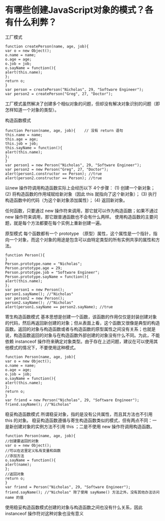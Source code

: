 # 有哪些创建JavaScript对象的模式？各有什么利弊？

工厂模式

```
function createPerson(name, age, job){
var o = new Object();
o.name = name;
o.age = age;
o.job = job;
o.sayName = function(){
alert(this.name);
};
return o;
}
var person = createPerson("Nicholas", 29, "Software Engineer");
var person2 = createPerson("Greg", 27, "Doctor");
```
工厂模式虽然解决了创建多个相似对象的问题，但却没有解决对象识别的问题（即怎样知道一个对象的类型）。

构造函数模式
```
function Person(name, age, job){	// 没有 return 语句
this.name = name;
this.age = age;
this.job = job;
this.sayName = function(){
alert(this.name);
};
}
var person1 = new Person("Nicholas", 29, "Software Engineer");
var person2 = new Person("Greg", 27, "Doctor");
alert(person1.constructor == Person); //true
alert(person2.constructor == Person); //true
```
以new 操作符调用构造函数实际上会经历以下 4个步骤：
(1) 创建一个新对象；
(2) 将构造函数的作用域赋给新对象（因此 this 就指向了这个新对象）；
(3) 执行构造函数中的代码（为这个新对象添加属性）；
(4) 返回新对象。

任何函数，只要通过 new 操作符来调用，那它就可以作为构造函数；如果不通过 new 操作符来调用，那它跟普通函数也不会有什么两样。
使用构造函数的主要问题，就是每个方法都要在每个实例上重新创建一遍。

原型模式
每个函数都有一个 prototype （原型）属性，这个属性是一个指针，指向一个对象，而这个对象的用途是包含可以由特定类型的所有实例共享的属性和方法。
```
function Person(){
}
Person.prototype.name = "Nicholas";
Person.prototype.age = 29;
Person.prototype.job = "Software Engineer";
Person.prototype.sayName = function(){
alert(this.name);
};
var person1 = new Person();
person1.sayName(); //"Nicholas"
var person2 = new Person();
person2.sayName(); //"Nicholas"
alert(person1.sayName == person2.sayName); //true
```

寄生构造函数模式
基本思想是创建一个函数，该函数的作用仅仅是封装创建对象的代码，然后再返回新创建的对象；但从表面上看，这个函数又很像是典型的构造函数。返回的对象与构造函数或者与构造函数的原型属性之间没有关系；也就是说，构造函数返回的对象与在构造函数外部创建的对象没有什么不同。为此，不能依赖 instanceof 操作符来确定对象类型。由于存在上述问题，建议在可以使用其他模式的情况下，不要使用这种模式。
```
function Person(name, age, job){
var o = new Object();
o.name = name;
o.age = age;
o.job = job;
o.sayName = function(){
alert(this.name);
};
return o;
}
var friend = new Person("Nicholas", 29, "Software Engineer");
friend.sayName(); //"Nicholas"
```

稳妥构造函数模式
所谓稳妥对象，指的是没有公共属性，而且其方法也不引用 this 的对象。
稳妥构造函数遵循与寄生构造函数类似的模式，但有两点不同：一是新创建对象的实例方法不引用 this ；二是不使用 new 操作符调用构造函数。
```
function Person(name, age, job){
//创建要返回的对象
var o = new Object();
//可以在这里定义私有变量和函数
//添加方法
o.sayName = function(){
alert(name);
};
//返回对象
return o;
}
var friend = Person("Nicholas", 29, "Software Engineer");
friend.sayName(); //"Nicholas" 除了使用 sayName() 方法之外，没有其他办法访问 name 的值
```
使用稳妥构造函数模式创建的对象与构造函数之间也没有什么关系，因此 instanceof 操作符对这种对象也没有意义